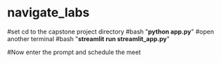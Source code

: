 # navigate_labs
#set cd to the capstone project directory
#bash "**python app.py**"
#open another terminal
#bash "**streamlit run streamlit_app.py**"

#Now enter the prompt and schedule the meet

